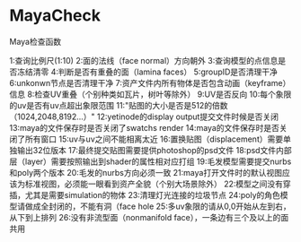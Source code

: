# MayaCheck
Maya检查函数

1:查询比例尺(1:10)
2:面的法线（face normal）方向朝外
3:查询模型的点信息是否冻结清零 
4:判断是否有重叠的面（lamina faces）
5:groupID是否清理干净
6:unkonwn节点是否清理干净
7:资产文件内所有物体是否包含动画（keyframe）信息
8:检查UV重叠（个别种类如瓦片，树叶等除外）
9:UV是否反向
10:每个象限的uv是否有uv点超出象限范围
11:"贴图的大小是否是512的倍数（1024,2048,8192...）"
12:yetinode的display output提交文件时候是否关闭
13:maya的文件保存时是否关闭了swatchs render
14:maya的文件保存时是否关闭了所有窗口
15:uv与uv之间不能相离太近
16:置换贴图（displacement）需要单独输出32位版本
17:最终提交贴图需要提供photoshop的psd文件
18:psd文件内部层（layer）需要按照输出到shader的属性相对应打组
19:毛发模型需要提交nurbs和poly两个版本
20:毛发的nurbs方向必须一致
21:maya打开文件时的默认视图应该为标准视图，必须能一眼看到资产全貌（个别大场景除外）
22:模型之间没有穿插，尤其是需要simulation的物体
23:清理灯光连接的垃圾节点
24:poly的角色模型请做成全封闭的，不能有洞（face hole
25:多uv象限的请从0,0开始从左到右，从下到上排列
26:没有非流型面（nonmanifold face），一条边有三个及以上的面共用